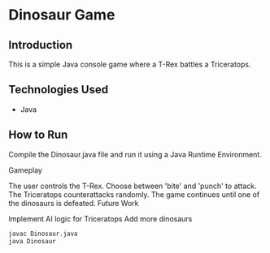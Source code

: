# Dinosaur Game

## Introduction
This is a simple Java console game where a T-Rex battles a Triceratops.

## Technologies Used
- Java

## How to Run
Compile the Dinosaur.java file and run it using a Java Runtime Environment.

Gameplay

The user controls the T-Rex.
Choose between 'bite' and 'punch' to attack.
The Triceratops counterattacks randomly.
The game continues until one of the dinosaurs is defeated.
Future Work

Implement AI logic for Triceratops
Add more dinosaurs

```bash
javac Dinosaur.java
java Dinosaur
